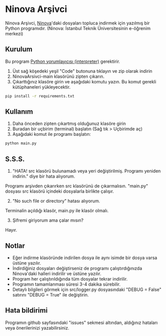 # Ninova Arşivci
Ninova Arşivci, [Ninova](https://ninova.itu.edu.tr/)'daki dosyaları topluca indirmek için yazılmış bir Python programıdır.
(Ninova: İstanbul Teknik Üniversitesinin e-öğrenim merkezi)

## Kurulum
Bu program [Python yorumlayıcısı (interpreter)](https://www.python.org/downloads/) gerektirir.
1. Üst sağ köşedeki yeşil "Code" butonuna tıklayın ve zip olarak indirin
2. NinovaArsivci-main klasörünü zipten çıkarın.
3. Çıkarttığınız klasöre girin ve aşağıdaki komutu yazın. Bu komut gerekli kütüphaneleri yükleyecektir.
```bash
pip install -r requirements.txt
```


## Kullanım
1. Daha önceden zipten çıkartmış olduğunuz klasöre girin
2. Buradan bir uçbirim (terminal) başlatın (Sağ tık > Uçbirimde aç)
3. Aşağıdaki komut ile programı başlatın:
```bash
python main.py
```

## S.S.S.
1. "HATA! src klasörü bulunamadı veya yeri değiştirilmiş. Programı yeniden indirin." diye bir hata alıyorum.  

Programı arşivden çıkarırken src klasörünü de çıkarmalısın. "main.py" dosyası src klasörü içindeki dosyalarla birlikte çalışır.

2. "No such file or directory" hatası alıyorum.  

Terminalin açıldığı klasör, main.py ile klasör olmalı.

3. Şifremi giriyorum ama çalar mısın?  

Hayır.


## Notlar
* Eğer indirme klasöründe indirilen dosya ile aynı isimde bir dosya varsa üstüne yazılır.
* İndirdiğiniz dosyaları değiştirseniz de programı çalıştırdığınızda Ninova'daki halleri indirilir ve üstüne yazılır.
* Program her çalıştırıldığında tüm dosyalar tekrar indirilir.
* Programın tamamlanması süresi 3-4 dakika sürebilir.
* Detaylı bilgileri görmek için src/logger.py dosyasındaki "DEBUG = False" satırını "DEBUG = True" ile değiştirin.


## Hata bildirimi
Programın github sayfasındaki "issues" sekmesi altından, aldığınız hataları veya önerilerinizi yazabilirsiniz.
